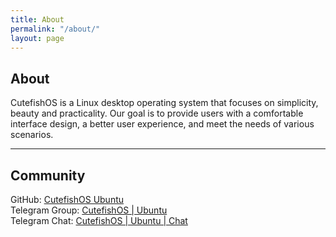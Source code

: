 ```yaml
---
title: About
permalink: "/about/"
layout: page
---
```


## About

<p>CutefishOS is a Linux desktop operating system that focuses on simplicity, beauty and practicality. Our goal is to provide users with a comfortable interface design, a better user experience, and meet the needs of various scenarios.</p>

---
## Community

GitHub: [CutefishOS Ubuntu](https://github.com/cutefishos-ubuntu)  
Telegram Group: [CutefishOS | Ubuntu](https://t.me/cutefishos_ubuntu)  
Telegram Chat: [CutefishOS | Ubuntu | Chat](https://t.me/cutefishos_ubuntu_chat)  
